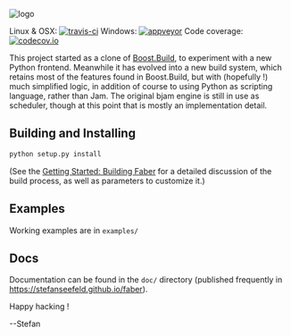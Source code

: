 ![logo](https://github.com/stefanseefeld/faber/raw/develop/doc/_static/logo.png)


Linux & OSX: [![travis-ci](https://travis-ci.org/stefanseefeld/faber.svg?branch=develop)](https://travis-ci.org/stefanseefeld/faber)
Windows: [![appveyor](https://ci.appveyor.com/api/projects/status/vci9pp0endmqcayp/branch/develop?svg=true)](https://ci.appveyor.com/project/stefanseefeld/faber/branch/develop)
Code coverage: [![codecov.io](https://codecov.io/gh/stefanseefeld/faber/branch/develop/graph/badge.svg)](https://codecov.io/gh/stefanseefeld/faber)

This project started as a clone of [Boost.Build](https://github.com/boostorg/build/), to experiment with a new Python frontend.
Meanwhile it has evolved into a new build system, which retains most of the features found in Boost.Build, but with (hopefully !)
much simplified logic, in addition of course to using Python as scripting language, rather than Jam.
The original bjam engine is still in use as scheduler, though at this point that is mostly an implementation detail.


Building and Installing
-----------------------

``` bash
python setup.py install
```

(See the [Getting Started: Building Faber](https://github.com/stefanseefeld/faber/wiki/Getting-Started%3A-Building-Faber) for a
detailed discussion of the build process, as well as parameters to customize it.)

Examples
--------

Working examples are in `examples/`

Docs
----

Documentation can be found in the `doc/` directory (published frequently in https://stefanseefeld.github.io/faber).

Happy hacking !

  --Stefan
